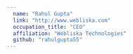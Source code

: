 ```yaml
---
  name: "Rahul Gupta"
  link: "http://www.webliska.com"
  occupation_title: "CEO"
  affiliation: "Webliska Technologies"
  github: "rahulgupta55"
---
```


